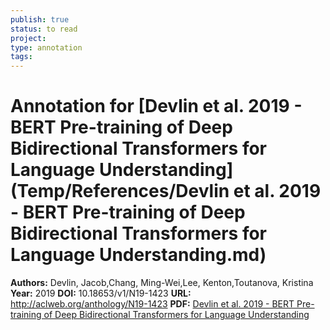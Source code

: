 ```yaml
---
publish: true
status: to read
project:
type: annotation
tags:
---
```

# Annotation for [Devlin et al. 2019 - BERT Pre-training of Deep Bidirectional Transformers for Language Understanding](Temp/References/Devlin et al. 2019 - BERT Pre-training of Deep Bidirectional Transformers for Language Understanding.md)

**Authors:** Devlin, Jacob,Chang, Ming-Wei,Lee, Kenton,Toutanova, Kristina
**Year:** 2019
**DOI:** 10.18653/v1/N19-1423
**URL:** http://aclweb.org/anthology/N19-1423
**PDF:** [Devlin et al. 2019 - BERT Pre-training of Deep Bidirectional Transformers for Language Understanding](Papers/PDFs/Devlin%20et%20al.%202019%20-%20BERT%20Pre-training%20of%20Deep%20Bidirectional%20Transformers%20for%20Language%20Understanding.pdf)
